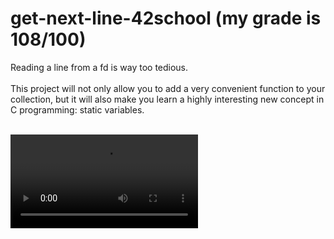 # get-next-line-42school (my grade is 108/100)
Reading a line from a fd is way too tedious.<br><br>
This project will not only allow you to add a very convenient function to your collection,
but it will also make you learn a highly interesting new concept in C programming: static
variables.<br><br>
<!-- ![gnl-show](https://github.com/RinatMambetov/get-next-line-42school/blob/main/gnl_show.mp4) -->
![gnl-show](gnl_show.mp4)

